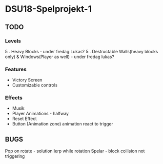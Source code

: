 # DSU18-Spelprojekt-1
## TODO
### Levels
5 . Heavy Blocks - under fredag Lukas?
5 . Destructable Walls(heavy blocks only) & Windows(Player as well) - under fredag lukas?

### Features
* Victory Screen
* Customizable controls

### Effects
* Musik
* Player Animations - halfway
* Reset Effect
* Button (Animation zone) animation react to trigger

## BUGS
Pop on rotate - solution lerp while rotation
Spelar - block collision not triggering

